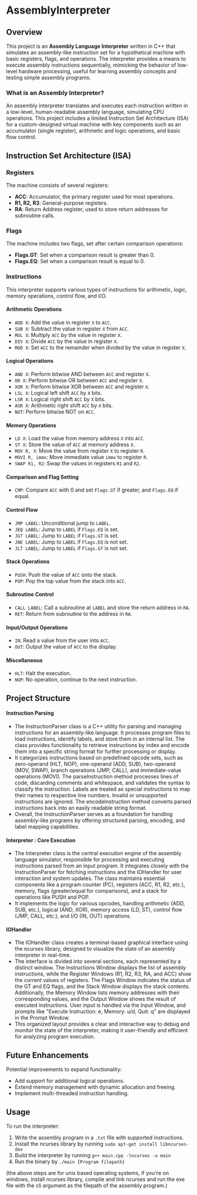 # AssemblyInterpreter

## Overview
This project is an **Assembly Language Interpreter** written in C++ that simulates an assembly-like instruction set for a hypothetical machine with basic registers, flags, and operations. The interpreter provides a means to execute assembly instructions sequentially, mimicking the behavior of low-level hardware processing, useful for learning assembly concepts and testing simple assembly programs.

### What is an Assembly Interpreter?
An assembly interpreter translates and executes each instruction written in a low-level, human-readable assembly language, simulating CPU operations. This project includes a limited Instruction Set Architecture (ISA) for a custom-designed virtual machine with key components such as an accumulator (single register), arithmetic and logic operations, and basic flow control.

## Instruction Set Architecture (ISA)

### Registers
The machine consists of several registers:
- **ACC**: Accumulator, the primary register used for most operations.
- **R1, R2, R3**: General-purpose registers.
- **RA**: Return Address register, used to store return addresses for subroutine calls.

### Flags
The machine includes two flags, set after certain comparison operations:
- **Flags.GT**: Set when a comparison result is greater than 0.
- **Flags.EQ**: Set when a comparison result is equal to 0.

### Instructions
This interpreter supports various types of instructions for arithmetic, logic, memory operations, control flow, and I/O.

#### Arithmetic Operations
- `ADD X`: Add the value in register `X` to `ACC`.
- `SUB X`: Subtract the value in register `X` from `ACC`.
- `MUL X`: Multiply `ACC` by the value in register `X`.
- `DIV X`: Divide `ACC` by the value in register `X`.
- `MOD X`: Set `ACC` to the remainder when divided by the value in register `X`.

#### Logical Operations
- `AND X`: Perform bitwise AND between `ACC` and register `X`.
- `OR X`: Perform bitwise OR between `ACC` and register `X`.
- `XOR X`: Perform bitwise XOR between `ACC` and register `X`.
- `LSL X`: Logical left shift `ACC` by `X` bits.
- `LSR X`: Logical right shift `ACC` by `X` bits.
- `ASR X`: Arithmetic right shift `ACC` by `X` bits.
- `NOT`: Perform bitwise NOT on `ACC`.

#### Memory Operations
- `LD X`: Load the value from memory address `X` into `ACC`.
- `ST X`: Store the value of `ACC` at memory address `X`.
- `MOV R, X`: Move the value from register `X` to register `R`.
- `MOVI R, immx`: Move immediate value `immx` to register `R`.
- `SWAP R1, R2`: Swap the values in registers `R1` and `R2`.

#### Comparison and Flag Setting
- `CMP`: Compare `ACC` with 0 and set `Flags.GT` if greater, and `Flags.EQ` if equal.

#### Control Flow
- `JMP LABEL`: Unconditional jump to `LABEL`.
- `JEQ LABEL`: Jump to `LABEL` if `Flags.EQ` is set.
- `JGT LABEL`: Jump to `LABEL` if `Flags.GT` is set.
- `JNE LABEL`: Jump to `LABEL` if `Flags.EQ` is not set.
- `JLT LABEL`: Jump to `LABEL` if `Flags.GT` is not set.

#### Stack Operations
- `PUSH`: Push the value of `ACC` onto the stack.
- `POP`: Pop the top value from the stack into `ACC`.

#### Subroutine Control
- `CALL LABEL`: Call a subroutine at `LABEL` and store the return address in `RA`.
- `RET`: Return from subroutine to the address in `RA`.

#### Input/Output Operations
- `IN`: Read a value from the user into `ACC`.
- `OUT`: Output the value of `ACC` to the display.

#### Miscellaneous
- `HLT`: Halt the execution.
- `NOP`: No operation, continue to the next instruction.

## Project Structure
#### Instruction Parsing
- The InstructionParser class is a C++ utility for parsing and managing instructions for an assembly-like language. It processes program files to load instructions, identify labels, and store them in an internal list. The class provides functionality to retrieve instructions by index and encode them into a specific string format for further processing or display. 
- It categorizes instructions based on predefined opcode sets, such as zero-operand (HLT, NOP), one-operand (ADD, SUB), two-operand (MOV, SWAP), branch operations (JMP, CALL), and immediate-value operations (MOVI). The parseInstruction method processes lines of code, discarding comments and whitespace, and validates the syntax to classify the instruction. Labels are treated as special instructions to map their names to respective line numbers. Invalid or unsupported instructions are ignored. The encodeInstruction method converts parsed instructions back into an easily readable string format. 
- Overall, the InstructionParser serves as a foundation for handling assembly-like programs by offering structured parsing, encoding, and label mapping capabilities.

#### Interpreter : Core Execution
- The Interpreter class is the central execution engine of the assembly language simulator, responsible for processing and executing instructions parsed from an input program. It integrates closely with the InstructionParser for fetching instructions and the IOHandler for user interaction and system updates. The class maintains essential components like a program counter (PC), registers (ACC, R1, R2, etc.), memory, flags (greater/equal for comparisons), and a stack for operations like PUSH and POP.
- It implements the logic for various opcodes, handling arithmetic (ADD, SUB, etc.), logical (AND, XOR), memory access (LD, ST), control flow (JMP, CALL, etc.), and I/O (IN, OUT) operations.



#### IOHandler
- The IOHandler class creates a terminal-based graphical interface using the ncurses library, designed to visualize the state of an assembly interpreter in real-time. 
- The interface is divided into several sections, each represented by a distinct window. The Instructions Window displays the list of assembly instructions, while the Register Windows (R1, R2, R3, RA, and ACC) show the current values of registers. The Flags Window indicates the status of the GT and EQ flags, and the Stack Window displays the stack contents. Additionally, the Memory Window lists memory addresses with their corresponding values, and the Output Window shows the result of executed instructions. User input is handled via the Input Window, and prompts like "Execute Instruction: e, Memory: u/d, Quit: q" are displayed in the Prompt Window. 
- This organized layout provides a clear and interactive way to debug and monitor the state of the interpreter, making it user-friendly and efficient for analyzing program execution.

## Future Enhancements
Potential improvements to expand functionality:
- Add support for additional logical operations.
- Extend memory management with dynamic allocation and freeing.
- Implement multi-threaded instruction handling.

## Usage

To run the interpreter:
1. Write the assembly program in a `.txt` file with supported instructions.
2. Install the ncurses library by running `sudo apt-get install libncurses-dev`
3. Build the interpreter by running `g++ main.cpp -lncurses -o main`
4. Run the binary by `./main {Program filepath}`

(the above steps are for unix based operating systems, if you're on windows, install ncurses library, compile and link ncurses and run the exe file with the cli argument as the filepath of the assembly program.)
